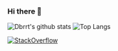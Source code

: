 ### Hi there 👋

![Dbrrt's github stats](https://github-readme-stats.vercel.app/api?username=dbrrt&show_icons=true&count_private=true&hide=stars&include_all_commits=true&theme=blueberry&show_icons=true)
![Top Langs](https://github-readme-stats.vercel.app/api/top-langs/?username=dbrrt&layout=compact)

[![StackOverflow](https://github-readme-stackoverflow.vercel.app/?userID=8483084)](https://stackoverflow.com/users/8483084/dbrrt)

